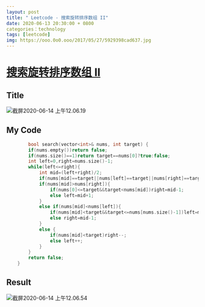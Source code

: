 ```yaml
---
layout: post
title: " Leetcode - 搜索旋转排序数组 II"
date: 2020-06-13 20:30:00 + 0800
categories：technology
tags: [leetcode]
img: https://ooo.0o0.ooo/2017/05/27/5929398cad637.jpg
---
```

# [搜索旋转排序数组 II](https://leetcode-cn.com/problems/search-in-rotated-sorted-array-ii/)

## Title

![截屏2020-06-14 上午12.06.19](https://tva1.sinaimg.cn/large/007S8ZIlly1gfr4052080j30zy0fmq5g.jpg)

## My Code

```c++
		bool search(vector<int>& nums, int target) {
        if(nums.empty())return false;
        if(nums.size()==1)return target==nums[0]?true:false;
        int left=0,right=nums.size()-1;
        while(left<=right){
            int mid=(left+right)/2;
            if(nums[mid]==target||nums[left]==target||nums[right]==target)return true;
            if(nums[mid]>nums[right]){
                if(nums[0]<=target&&target<nums[mid])right=mid-1;
                else left=mid+1;
            }
            else if(nums[mid]<nums[left]){
                if(nums[mid]<target&&target<=nums[nums.size()-1])left=mid+1;
                else right=mid-1;
            }
            else {
                if(nums[mid]<target)right--;
                else left++;
            }
        }
        return false;
    }
```

## Result

![截屏2020-06-14 上午12.06.54](https://tva1.sinaimg.cn/large/007S8ZIlly1gfr40qhs61j30y209ojsj.jpg)

